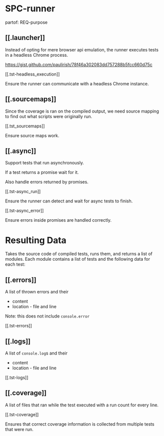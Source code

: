 # SPC-runner
partof: REQ-purpose
###

## [[.launcher]]

Instead of opting for mere browser api emulation, the runner
executes tests in a headless Chrome process.

https://gist.github.com/paulirish/78f46a302083dd757288b5fcc660d75c

[[.tst-headless_execution]]

Ensure the runner can communicate with a headless Chrome instance.

## [[.sourcemaps]]

Since the coverage is ran on the compiled output,
we need source mapping to find out what scripts were originally run.

[[.tst_sourcemaps]]

Ensure source maps work.

## [[.async]]

Support tests that run asynchronously.

If a test returns a promise wait for it.

Also handle errors returned by promises.

[[.tst-async_run]]

Ensure the runner can detect and wait for async tests to finish.

[[.tst-async_error]]

Ensure errors inside promises are handled correctly.

# Resulting Data

Takes the source code of compiled tests, runs them, and returns a list of modules.
Each module contains a list of tests and the following data for each test:

## [[.errors]]

A list of thrown errors and their
* content
* location - file and line

Note: this does not include `console.error`

[[.tst-errors]]

## [[.logs]]

A list of `console.log`s and their
* content
* location - file and line

[[.tst-logs]]

## [[.coverage]]

A list of files that ran while the test executed with a run count for every line.

[[.tst-coverage]]

Ensures that correct coverage information is
collected from multiple tests that were run.
